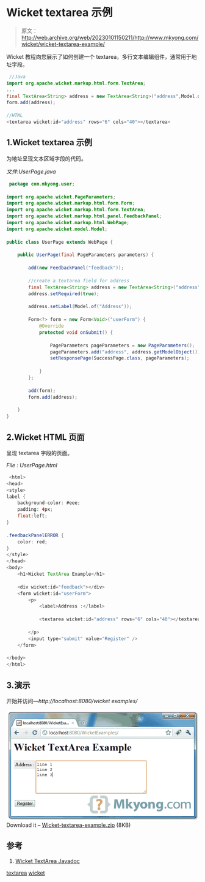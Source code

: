 # Wicket textarea 示例

> 原文：<http://web.archive.org/web/20230101150211/http://www.mkyong.com/wicket/wicket-textarea-example/>

Wicket 教程向您展示了如何创建一个 textarea，多行文本编辑组件，通常用于地址字段。

```java
 //Java 
import org.apache.wicket.markup.html.form.TextArea;
...
final TextArea<String> address = new TextArea<String>("address",Model.of(""));		
form.add(address);

//HTML
<textarea wicket:id="address" rows="6" cols="40"></textarea> 
```

## 1.Wicket textarea 示例

为地址呈现文本区域字段的代码。

*文件:UserPage.java*

```java
 package com.mkyong.user;

import org.apache.wicket.PageParameters;
import org.apache.wicket.markup.html.form.Form;
import org.apache.wicket.markup.html.form.TextArea;
import org.apache.wicket.markup.html.panel.FeedbackPanel;
import org.apache.wicket.markup.html.WebPage;
import org.apache.wicket.model.Model;

public class UserPage extends WebPage {

	public UserPage(final PageParameters parameters) {

		add(new FeedbackPanel("feedback"));

		//create a textarea field for address
		final TextArea<String> address = new TextArea<String>("address",Model.of(""));
		address.setRequired(true);

		address.setLabel(Model.of("Address")); 

		Form<?> form = new Form<Void>("userForm") {
			@Override
			protected void onSubmit() {

				PageParameters pageParameters = new PageParameters();
				pageParameters.add("address", address.getModelObject());
				setResponsePage(SuccessPage.class, pageParameters);

			}
		};

		add(form);
		form.add(address);

	}
} 
```

 ## 2.Wicket HTML 页面

呈现 textarea 字段的页面。

*File : UserPage.html*

```java
 <html>
<head>
<style>
label {
	background-color: #eee;
	padding: 4px;
	float:left;
}

.feedbackPanelERROR {
	color: red;
}
</style>
</head>
<body>
	<h1>Wicket TextArea Example</h1>

	<div wicket:id="feedback"></div>
	<form wicket:id="userForm">
		<p>
			<label>Address :</label> 

			<textarea wicket:id="address" rows="6" cols="40"></textarea>

		</p>
		<input type="submit" value="Register" />
	</form>

</body>
</html> 
```

 ## 3.演示

开始并访问—*http://localhost:8080/wicket examples/*

![wicket textarea address field](img/844dc010651cb6e4fe091f243a5b39f5.png "wicket-textarea-example")Download it – [Wicket-textarea-example.zip](http://web.archive.org/web/20190301152104/http://www.mkyong.com/wp-content/uploads/2011/05/Wicket-textarea-example.zip) (8KB)

## 参考

1.  [Wicket TextArea Javadoc](http://web.archive.org/web/20190301152104/http://wicket.apache.org/apidocs/1.4/org/apache/wicket/markup/html/form/TextArea.html)

[textarea](http://web.archive.org/web/20190301152104/http://www.mkyong.com/tag/textarea/) [wicket](http://web.archive.org/web/20190301152104/http://www.mkyong.com/tag/wicket/)







